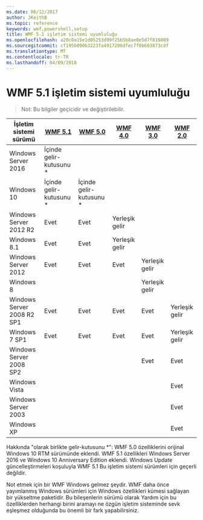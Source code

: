 ```yaml
---
ms.date: 06/12/2017
author: JKeithB
ms.topic: reference
keywords: wmf,powershell,setup
title: WMF 5.1 işletim sistemi uyumluluğu
ms.openlocfilehash: a20c8a15e1d05253d99f25b5b8ae8e5d7f816089
ms.sourcegitcommit: cf195b090b3223fa4917206dfec7f0b603873cdf
ms.translationtype: MT
ms.contentlocale: tr-TR
ms.lasthandoff: 04/09/2018
---
```

# <a name="wmf-51-operating-system-compatibility"></a>WMF 5.1 işletim sistemi uyumluluğu #

> Not: Bu bilgiler geçicidir ve değiştirilebilir.

| İşletim sistemi sürümü | [WMF 5.1](https://aka.ms/wmf51download) | [WMF 5.0](https://aka.ms/wmf5download) | [WMF 4.0](https://aka.ms/wmf4download) |  [WMF 3.0](https://aka.ms/wmf3download) | [WMF 2.0](https://aka.ms/wmf2download) |
| ------------------------ | ----------- | ----------- | ----------- | ------------ |  ------------- |
| Windows Server 2016 | İçinde gelir-kutusunu * |  |  |  |  |
| Windows 10 | İçinde gelir-kutusunu * | İçinde gelir-kutusunu *  | | | |
| Windows Server 2012 R2| Evet | Evet | Yerleşik gelir |  |  |
| Windows 8.1 | Evet | Evet |  Yerleşik gelir |  |  |
| Windows Server 2012 | Evet | Evet | Evet |  Yerleşik gelir | |
| Windows 8 |  |  |  | Yerleşik gelir | |
| Windows Server 2008 R2 SP1 | Evet | Evet | Evet |  Evet| Yerleşik gelir |
| Windows 7 SP1  | Evet | Evet | Evet | Evet | Yerleşik gelir |
| Windows Server 2008 SP2 | | | | Evet | Evet |
| Windows Vista | | | | | Evet |
| Windows Server 2003| | | |  | Evet |
| Windows XP | | | |  | Evet |


Hakkında "olarak birlikte gelir-kutusunu *": WMF 5.0 özelliklerini orijinal Windows 10 RTM sürümünde eklendi.
WMF 5.1 özellikleri Windows Server 2016 ve Windows 10 Anniversary Edition eklendi.
Windows Update güncelleştirmeleri koşuluyla WMF 5.1 Bu işletim sistemi sürümleri için geçerli değildir.


Not etmek için bir WMF Windows gelmez şeydir.
WMF daha önce yayımlanmış Windows sürümleri için Windows özellikleri kümesi sağlayan bir yükseltme paketidir.
Bu bileşenlerin sürümü olarak Yardım için bu özelliklerden herhangi birini aramayı ne özgün işletim sisteminde sevk eşleşmez olduğunda bu önemli bir fark yapabilirsiniz.